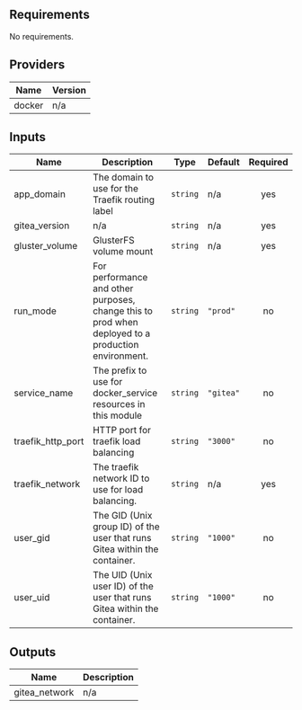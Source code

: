 <!-- BEGINNING OF PRE-COMMIT-TERRAFORM DOCS HOOK -->
## Requirements

No requirements.

## Providers

| Name | Version |
|------|---------|
| docker | n/a |

## Inputs

| Name | Description | Type | Default | Required |
|------|-------------|------|---------|:--------:|
| app\_domain | The domain to use for the Traefik routing label | `string` | n/a | yes |
| gitea\_version | n/a | `string` | n/a | yes |
| gluster\_volume | GlusterFS volume mount | `string` | n/a | yes |
| run\_mode | For performance and other purposes, change this to prod when deployed to a production environment. | `string` | `"prod"` | no |
| service\_name | The prefix to use for docker\_service resources in this module | `string` | `"gitea"` | no |
| traefik\_http\_port | HTTP port for traefik load balancing | `string` | `"3000"` | no |
| traefik\_network | The traefik network ID to use for load balancing. | `string` | n/a | yes |
| user\_gid | The GID (Unix group ID) of the user that runs Gitea within the container. | `string` | `"1000"` | no |
| user\_uid | The UID (Unix user ID) of the user that runs Gitea within the container. | `string` | `"1000"` | no |

## Outputs

| Name | Description |
|------|-------------|
| gitea\_network | n/a |

<!-- END OF PRE-COMMIT-TERRAFORM DOCS HOOK -->
